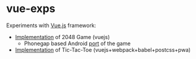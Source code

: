 # vue-exps
Experiments with <a href='https://vuejs.org/'>Vue.js</a> framework:
- <a href="https://es-repo.github.io/vue-exps/game2048/index.html">Implementation</a> of 2048 Game (vuejs)
  - Phonegap based Android <a href="https://play.google.com/store/apps/details?id=com.a1.shift_a_bit_2048_game">port</a> of the game
- <a href="https://es-repo.github.io/vue-exps/tic-tac-toe/index.html">Implementation</a> of Tic-Tac-Toe (vuejs+webpack+babel+postcss+pwa)

